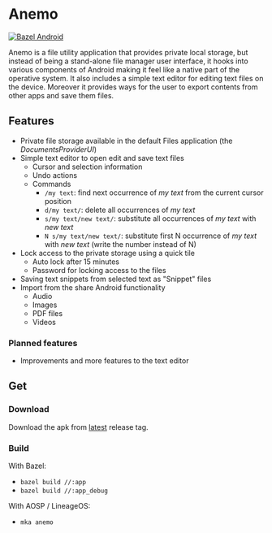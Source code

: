 # Anemo

[![Bazel Android](https://github.com/2bllw8/anemo/actions/workflows/bazel.yml/badge.svg)](https://github.com/2bllw8/anemo/actions/workflows/bazel.yml)

Anemo is a file utility application that provides private local storage, but instead of being a
stand-alone file manager user interface, it hooks into various components of Android making
it feel like a native part of the operative system.
It also includes a simple text editor for editing text files on the device.
Moreover it provides ways for the user to export contents from other apps and save them files.

## Features

- Private file storage available in the default Files application (the _DocumentsProviderUI_)
- Simple text editor to open edit and save text files
  - Cursor and selection information
  - Undo actions
  - Commands
    - `/my text`: find next occurrence of _my text_ from the current cursor position
    - `d/my text/`: delete all occurrences of _my text_
    - `s/my text/new text/`: substitute all occurrences of _my text_ with _new text_
    - `N s/my text/new text/`: substitute first N occurrence of _my text_ with _new text_
      (write the number instead of N)
- Lock access to the private storage using a quick tile
  - Auto lock after 15 minutes
  - Password for locking access to the files
- Saving text snippets from selected text as "Snippet" files
- Import from the share Android functionality
  - Audio
  - Images
  - PDF files
  - Videos

### Planned features

- Improvements and more features to the text editor

## Get

### Download

Download the apk from [latest](https://github.com/2bllw8/anemo/releases/latest) release tag.

### Build

With Bazel:
- `bazel build //:app`
- `bazel build //:app_debug`

With AOSP / LineageOS:
- `mka anemo`
